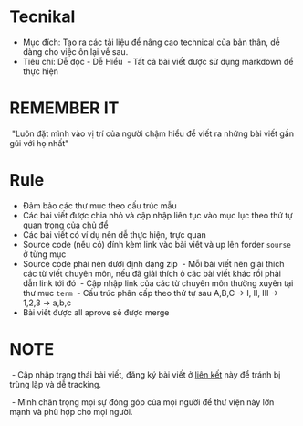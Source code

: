 # Tecnikal
  - Mục đích: Tạo ra các tài liệu để nâng cao technical của bản thân, dễ dàng cho việc ôn lại về sau.
  - Tiêu chí: Dễ đọc - Dễ Hiểu
  - Tất cả bài viết được sử dụng markdown để thực hiện
# REMEMBER IT
  "Luôn đặt mình vào vị trí của người chậm hiểu để viết ra những bài viết gần gũi với họ nhất"
# Rule
  - Đảm bảo các thư mục theo cấu trúc mẫu
  - Các bài viết được chia nhỏ và cập nhập liên tục vào mục lục theo thứ tự quan trọng của chủ để
  - Các bài viết có ví dụ nên dễ thực hiện, trực quan
  - Source code (nếu có) đính kèm link vào bài viết và up lên forder `sourse` ở từng mục
  - Source code phải nén dưới định dạng zip
  - Mỗi bài viết nên giải thích các từ viết chuyên môn, nếu đã giải thích ỏ các bài viết khác rồi phải dẫn link tới đó
  - Cập nhập link của các từ chuyên môn thường xuyên tại thư mục `term`
  - Cấu trúc phân cấp theo thứ tự sau A,B,C -> I, II, III -> 1,2,3 -> a,b,c
  - Bài viết được all aprove sẽ được merge

# NOTE
  - Cập nhập trạng thái bài viết, đăng ký bài viết ở [liên kết](https://docs.google.com/spreadsheets/d/1kqXCJ7OXDLZ2IN_p2BYFsucvr8_uf2AF0i3bbAD1nz0/edit#gid=0) này để tránh bị trùng lặp và dễ tracking.
  
  - Mình chân trọng mọi sự đóng góp của mọi người để thư viện này lớn mạnh và phù hợp cho mọi người.
